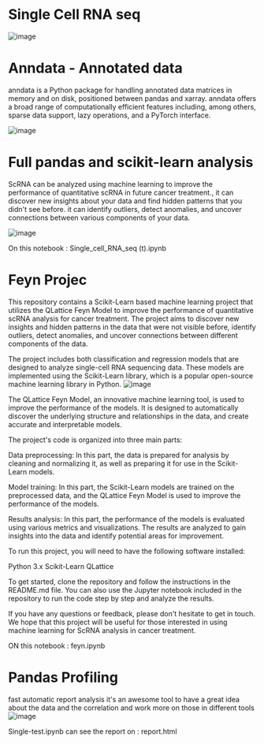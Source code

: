 # Single Cell RNA seq 

![image](https://user-images.githubusercontent.com/88907921/219969761-c6990e7c-a8a4-4169-b709-4dd4fbf21fed.png)

# Anndata - Annotated data

anndata is a Python package for handling annotated data matrices in memory and on disk, positioned between pandas and xarray. anndata offers a broad range of computationally efficient features including, among others, sparse data support, lazy operations, and a PyTorch interface.

![image](https://user-images.githubusercontent.com/88907921/219969514-2d8e0b10-b004-44c5-b1e8-f818257c591e.png)

# Full pandas and scikit-learn analysis

ScRNA can be analyzed using machine learning to improve the performance of quantitative scRNA in future cancer treatment., it can discover new insights about your data and find hidden patterns that you didn't see before. it can identify outliers, detect anomalies, and uncover connections between various components of your data.

![image](https://user-images.githubusercontent.com/88907921/219969858-4d65fcca-0968-4766-9262-2a0b35a4793e.png)


On this notebook : Single_cell_RNA_seq (t).ipynb

# Feyn Projec


This repository contains a Scikit-Learn based machine learning project that utilizes the QLattice Feyn Model to improve the performance of quantitative scRNA analysis for cancer treatment. The project aims to discover new insights and hidden patterns in the data that were not visible before, identify outliers, detect anomalies, and uncover connections between different components of the data.

The project includes both classification and regression models that are designed to analyze single-cell RNA sequencing data. These models are implemented using the Scikit-Learn library, which is a popular open-source machine learning library in Python.
![image](https://user-images.githubusercontent.com/88907921/219970385-4083ad13-13d9-453a-a31c-625fa6eb35fa.png)

The QLattice Feyn Model, an innovative machine learning tool, is used to improve the performance of the models. It is designed to automatically discover the underlying structure and relationships in the data, and create accurate and interpretable models.

The project's code is organized into three main parts:

Data preprocessing: In this part, the data is prepared for analysis by cleaning and normalizing it, as well as preparing it for use in the Scikit-Learn models.

Model training: In this part, the Scikit-Learn models are trained on the preprocessed data, and the QLattice Feyn Model is used to improve the performance of the models.

Results analysis: In this part, the performance of the models is evaluated using various metrics and visualizations. The results are analyzed to gain insights into the data and identify potential areas for improvement.

To run this project, you will need to have the following software installed:

Python 3.x
Scikit-Learn
QLattice

To get started, clone the repository and follow the instructions in the README.md file. You can also use the Jupyter notebook included in the repository to run the code step by step and analyze the results.

If you have any questions or feedback, please don't hesitate to get in touch. We hope that this project will be useful for those interested in using machine learning for ScRNA analysis in cancer treatment.

ON this notebook : feyn.ipynb

# Pandas Profiling 
fast automatic report analysis it's an awesome tool to have a great idea about the data and the correlation and work more on those in different tools
![image](https://user-images.githubusercontent.com/88907921/219970279-83a90955-6893-4845-a8a9-a9679fe5a6d9.png)

Single-test.ipynb
can see the report on : report.html

